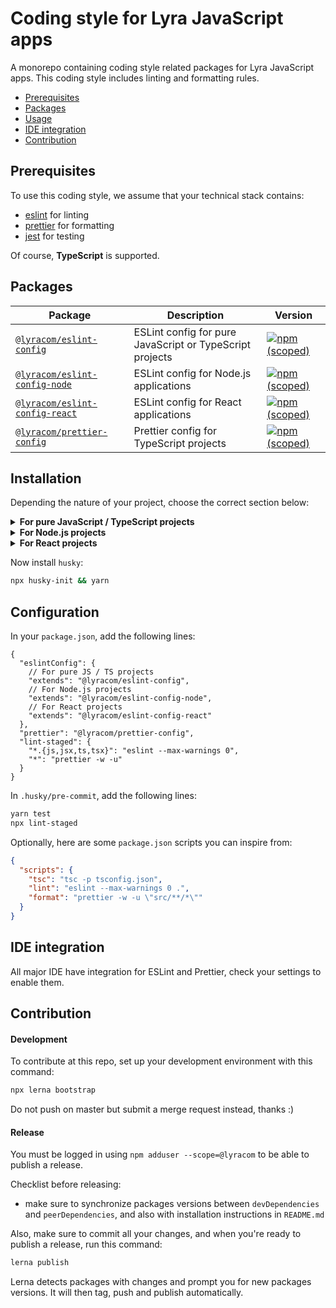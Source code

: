 # Coding style for Lyra JavaScript apps

A monorepo containing coding style related packages for Lyra JavaScript apps.
This coding style includes linting and formatting rules.

- [Prerequisites](#prerequisites)
- [Packages](#packages)
- [Usage](#usage)
- [IDE integration](#ide-integration)
- [Contribution](#contribution)

## Prerequisites

To use this coding style, we assume that your technical stack contains:

- [eslint](https://eslint.org/) for linting
- [prettier](https://prettier.io/) for formatting
- [jest](https://jestjs.io/) for testing

Of course, **TypeScript** is supported.

## Packages

| Package                                                         | Description                                              | Version                                                                                                                                  |
| --------------------------------------------------------------- | -------------------------------------------------------- | ---------------------------------------------------------------------------------------------------------------------------------------- |
| [`@lyracom/eslint-config`](/packages/eslint-config)             | ESLint config for pure JavaScript or TypeScript projects | [![npm (scoped)](https://img.shields.io/npm/v/@lyracom/eslint-config)](https://www.npmjs.com/package/@lyracom/eslint-config)             |
| [`@lyracom/eslint-config-node`](/packages/eslint-config-node)   | ESLint config for Node.js applications                   | [![npm (scoped)](https://img.shields.io/npm/v/@lyracom/eslint-config-node)](https://www.npmjs.com/package/@lyracom/eslint-config-node)   |
| [`@lyracom/eslint-config-react`](/packages/eslint-config-react) | ESLint config for React applications                     | [![npm (scoped)](https://img.shields.io/npm/v/@lyracom/eslint-config-react)](https://www.npmjs.com/package/@lyracom/eslint-config-react) |
| [`@lyracom/prettier-config`](/packages/prettier-config)         | Prettier config for TypeScript projects                  | [![npm (scoped)](https://img.shields.io/npm/v/@lyracom/prettier-config)](https://www.npmjs.com/package/@lyracom/prettier-config)         |

## Installation

Depending the nature of your project, choose the correct section below:

<details>
<summary><b>For pure JavaScript / TypeScript projects</b></summary>

```sh
yarn add -D \
  "eslint@^8.6.0" \
  "prettier@^2.5.1" \
  "typescript@^4.5.4" \
  "@lyracom/eslint-config" \
  "@lyracom/prettier-config" \
  "@typescript-eslint/eslint-plugin@^5.9.0" \
  "@typescript-eslint/parser@^5.9.0" \
  "eslint-plugin-import@^2.25.4" \
  "eslint-plugin-jest@^25.3.4" \
  "eslint-plugin-node@^11.1.0" \
  "eslint-plugin-promise@^6.0.0" \
  "eslint-plugin-sonarjs@^0.11.0" \
  "lint-staged"
```

</details>

<details>
<summary><b>For Node.js projects</b></summary>

```sh
yarn add -D \
  "eslint@^8.6.0" \
  "prettier@^2.5.1" \
  "typescript@^4.5.4" \
  "@lyracom/eslint-config-node" \
  "@lyracom/prettier-config" \
  "@typescript-eslint/eslint-plugin@^5.9.0" \
  "@typescript-eslint/parser@^5.9.0" \
  "eslint-plugin-import@^2.25.4" \
  "eslint-plugin-jest@^25.3.4" \
  "eslint-plugin-node@^11.1.0" \
  "eslint-plugin-promise@^6.0.0" \
  "eslint-plugin-sonarjs@^0.11.0" \
  "lint-staged"
```

</details>

<details>
<summary><b>For React projects</b></summary>

```sh
yarn add -D \
  "eslint@^8.6.0" \
  "prettier@^2.5.1" \
  "typescript@^4.5.4" \
  "@lyracom/eslint-config-react" \
  "@lyracom/prettier-config" \
  "@typescript-eslint/eslint-plugin@^5.9.0" \
  "@typescript-eslint/parser@^5.9.0" \
  "eslint-plugin-import@^2.25.4" \
  "eslint-plugin-jest@^25.3.4" \
  "eslint-plugin-node@^11.1.0" \
  "eslint-plugin-promise@^6.0.0" \
  "eslint-plugin-react@^7.28.0" \
  "eslint-plugin-react-hooks@^4.3.0" \
  "eslint-plugin-sonarjs@^0.11.0" \
  "lint-staged"
```

</details>

Now install `husky`:

```sh
npx husky-init && yarn
```

## Configuration

In your `package.json`, add the following lines:

```jsonc
{
  "eslintConfig": {
    // For pure JS / TS projects
    "extends": "@lyracom/eslint-config",
    // For Node.js projects
    "extends": "@lyracom/eslint-config-node",
    // For React projects
    "extends": "@lyracom/eslint-config-react"
  },
  "prettier": "@lyracom/prettier-config",
  "lint-staged": {
    "*.{js,jsx,ts,tsx}": "eslint --max-warnings 0",
    "*": "prettier -w -u"
  }
}
```

In `.husky/pre-commit`, add the following lines:

```sh
yarn test
npx lint-staged
```

Optionally, here are some `package.json` scripts you can inspire from:

```json
{
  "scripts": {
    "tsc": "tsc -p tsconfig.json",
    "lint": "eslint --max-warnings 0 .",
    "format": "prettier -w -u \"src/**/*\""
  }
}
```

## IDE integration

All major IDE have integration for ESLint and Prettier, check your settings to enable them.

## Contribution

#### Development

To contribute at this repo, set up your development environment with this command:

```sh
npx lerna bootstrap
```

Do not push on master but submit a merge request instead, thanks :)

#### Release

You must be logged in using `npm adduser --scope=@lyracom` to be able to publish a release.

Checklist before releasing:

- make sure to synchronize packages versions between `devDependencies` and `peerDependencies`, and also with installation instructions in `README.md`

Also, make sure to commit all your changes, and when you're ready to publish a release, run this command:

```sh
lerna publish
```

Lerna detects packages with changes and prompt you for new packages versions. It will then tag, push and publish automatically.
